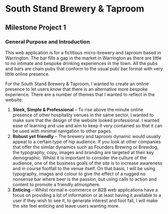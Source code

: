 # **South Stand Brewery & Taproom**
## Milestone Project 1
### General Purpose and Introduction
This web application is for a fictitious micro-brewery and taproom based in Warrington. The bar fills a gap in the market in Warrington as there are little to no intimate and bespoke drinking experiences in the town. All the pubs and bars are chain pubs that conform to the usual pub/ bar format with very little online presence.

For the South Stand Brewery & Taproom, I wanted to create an online presence to let users know that there is an alternative more bespoke experience. There are a number of themes that I wanted to reflect in the website:

1. **Sleek, Simple & Professional** – To rise above the minute online presence of other hospitality venues in the same sector, I wanted to make sure that the design of the website looked professional. I wanted ease of learning and use and aim to keep it very contained so that it can be used with minimal navigation to other pages.
2. **Robust yet friendly** – The brewery and taproom dynamic would usually appeal to a certain type of hip audience. If you look at other companies that offer the similar dynamics such as Founders Brewing or Brewdog, the typography, copy, images and branding are targeted at their key demographic. Whilst it is important to consider the culture of the audience, one of the business goals of the site is to increase awareness and in course footfall to the venue itself. On that basis, I will be using typography, images and colour to give the effect of a rugged no nonsense bar where beer is the passion, but using calls to action and content to promote a friendly atmosphere.
3. **Enticing** – Whilst normal e-commerce or B2B web applications have a focus on providing a lot of information or at least having it available to a user if they wish to see it, to generate interest and foot fall, I will make the site feel enticing and leave users wanting more.